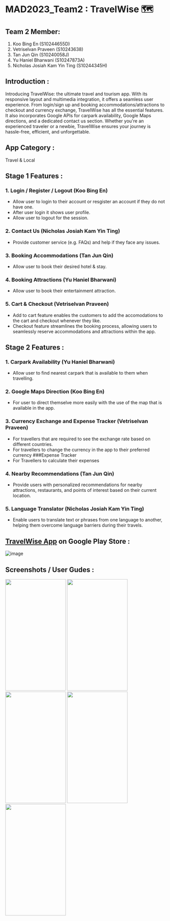 # MAD2023_Team2 : TravelWise :world_map:

## Team 2 Member:
1. Koo Bing En (S10244655D)
2. Vetriselvan Praveen (S10243638)
3. Tan Jun Qin (S10240058J)
4. Yu Haniel Bharwani (S10247873A)
5. Nicholas Josiah Kam Yin Ting (S10244345H)

## Introduction :

Introducing TravelWise: the ultimate travel and tourism app. With its responsive layout and multimedia integration, it offers a seamless user experience. From login/sign up and booking accommodations/attractions to checkout and currency exchange, TravelWise has all the essential features. It also incorporates Google APIs for carpark availability, Google Maps directions, and a dedicated contact us section. Whether you're an experienced traveler or a newbie, TravelWise ensures your journey is hassle-free, efficient, and unforgettable.

## App Category : 

Travel & Local 

## Stage 1 Features :

### 1. Login / Register / Logout (Koo Bing En)
- Allow user to login to their account or resgister an account if they do not have one.
- After user login it shows user profile.
- Allow user to logout for the session.

### 2. Contact Us (Nicholas Josiah Kam Yin Ting)
- Provide customer service (e.g. FAQs) and help if they face any issues.

### 3. Booking Accommodations (Tan Jun Qin)
- Allow user to book their desired hotel & stay.

### 4. Booking Attractions (Yu Haniel Bharwani)
- Allow user to book their entertainment attraction.

### 5. Cart & Checkout (Vetriselvan Praveen)
- Add to cart feature enables the customers to add the accomodations to the cart and checkout whenever they like.
- Checkout feature streamlines the booking process, allowing users to seamlessly reserve accommodations and attractions within the app.


## Stage 2 Features :

### 1. Carpark Availability (Yu Haniel Bharwani)
- Allow user to find nearest carpark that is available to them when travelling. 

### 2. Google Maps Direction (Koo Bing En)
- For user to direct themselve more easily with the use of the map that is available in the app.

### 3. Currency Exchange and Expense Tracker (Vetriselvan Praveen)
- For travellers that are required to see the exchange rate based on different countries.
- For travellers to change the currency in the app to their preferred currency
 ###Expense  Tracker
- For Travellers to calculate their expenses

### 4. Nearby Recommendations (Tan Jun Qin)
- Provide users with personalized recommendations for nearby attractions, restaurants, and points of interest based on their current location.

### 5. Language Translator (Nicholas Josiah Kam Yin Ting)
- Enable users to translate text or phrases from one language to another, helping them overcome language barriers during their travels. 

## [TravelWise App](https://play.google.com/store/apps/details?id=sg.edu.np.mad.mad2023_team2&hl=en-US&ah=Rqox_d2oq1SH3v148oglQduaSXU) on Google Play Store :
![image](https://github.com/bingenk/MAD2023_Team2/assets/115916417/df016edf-0786-4d39-b356-858d30810859)


## Screenshots / User Gudes :
<img src="https://github.com/bingenk/MAD2023_Team2/assets/115916417/004edd33-ee45-431c-a341-56eca7229ecc" width="190" height="350"> 
<img src="https://github.com/bingenk/MAD2023_Team2/assets/115916417/10d8f347-6077-4e70-9c2b-65af2daf00b6" width="190" height="350">
<img src="https://github.com/bingenk/MAD2023_Team2/assets/115916417/712b0781-a02a-4416-a7fa-2f7fc4b40311" width="190" height="350">
<img src="https://github.com/bingenk/MAD2023_Team2/assets/115916417/efdcd43e-7412-40cd-9ad7-fe423a6cd03f" width="190" height="350">
<img src="https://github.com/bingenk/MAD2023_Team2/assets/115916417/69f2d38e-2467-4b27-8afd-a6c4b0c82a9c" width="190" height="350">








